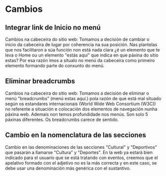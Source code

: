 # Cambios

## Integrar link de Inicio no menú

Cambios na cabeceira do sitio web: Tomamos a decisión de cambiar o inicio da cabeceira de lugar por coherencia na sua posición. Nas plantelas que nos facilitaron a súa función non está nada clara ¿é un elemento que te leva o Home ou un elemento "estás aquí" que indica en que páxina do sitio estas? Por esa razón imos a situalo no menú da cabeceira como primeiro elemento formando parte do conxunto do menú.

## Eliminar breadcrumbs

Cambios na cabeceira do sitio web: Tomamos a decisión de eliminar o menú "breadcrumbs" (menú estas aquí.) pola razón de que está mal situado según os estandares internacionais (World Wide Web Consortium (W3C)) no referente a situación e colocación dos elementos de navegación nunha páxina web. Ademais non temos profundidade nos menús. Son solo 5 páxinas diferentes. Os breadcrumbs carece de sentido.

## Cambio en la nomenclatura de las secciones

Cambio en las denominaciones de las secciones "Cultural" y "Deportivos" que pasarán a llamarse "Cultura" y "Deportes". En la web ya estará bien indicado para el usuario que se está tratando con eventos, creemos que el apelativo formado con el adjetivo no es la más correcta y en este caso, se debe usar una denominación más genérica con el sustantivo.
